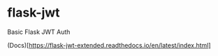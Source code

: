 # flask-jwt
Basic Flask JWT Auth

(Docs)[https://flask-jwt-extended.readthedocs.io/en/latest/index.html]
